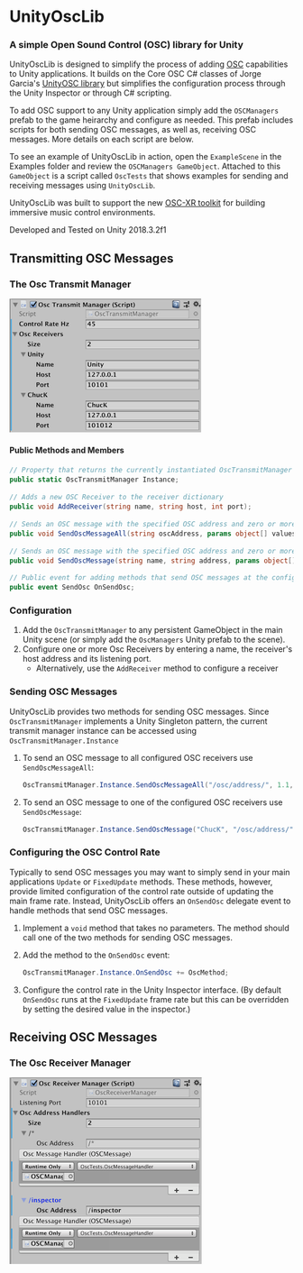 # UnityOscLib
### A simple Open Sound Control (OSC) library for Unity

UnityOscLib is designed to simplify the process of adding [OSC](http://opensoundcontrol.org/introduction-osc) capabilities to Unity applications. It builds on the Core OSC C# classes of Jorge Garcia's [UnityOSC library](https://github.com/jorgegarcia/UnityOSC) but simplifies the configuration process through the Unity Inspector or through C# scripting.  

To add OSC support to any Unity application simply add the `OSCManagers` prefab to the game heirarchy and configure as needed. This prefab includes scripts for both sending OSC messages, as well as, receiving OSC messages.  More details on each script are below.

To see an example of UnityOscLib in action, open the `ExampleScene` in the Examples folder and review the `OSCManagers GameObject`.  Attached to this `GameObject` is a script called `OscTests` that shows examples for sending and receiving messages using `UnityOscLib`.

UnityOscLib was built to support the new [OSC-XR toolkit](https://github.com/fortjohnson/osc-xr) for building immersive music control environments.

Developed and Tested on Unity 2018.3.2f1

## Transmitting OSC Messages

### The Osc Transmit Manager

![The Osc Transmit Manager](Docs/OscTransmitManager.png)

#### Public Methods and Members

```csharp
// Property that returns the currently instantiated OscTransmitManager instance
public static OscTransmitManager Instance;
```

```csharp
// Adds a new OSC Receiver to the receiver dictionary
public void AddReceiver(string name, string host, int port);
```

```csharp
// Sends an OSC message with the specified OSC address and zero or more parameter values to all OSC receivers.
public void SendOscMessageAll(string oscAddress, params object[] values);
```

```csharp
// Sends an OSC message with the specified OSC address and zero or more parameter values to the specified OSC receiver.
public void SendOscMessage(string name, string address, params object[] values);
```

```csharp
// Public event for adding methods that send OSC messages at the configured control rate
public event SendOsc OnSendOsc;
```

### Configuration

1. Add the ```OscTransmitManager``` to any persistent GameObject in the main Unity scene (or simply add the ```OscManagers``` Unity prefab to the scene).
2. Configure one or more Osc Receivers by entering a name, the receiver's host address and its listening port.
   - Alternatively, use the `AddReceiver` method to configure a receiver

### Sending OSC Messages

UnityOscLib provides two methods for sending OSC messages. Since `OscTransmitManager` implements a Unity Singleton pattern, the current transmit manager instance can be accessed using `OscTransmitManager.Instance`

1. To send an OSC message to all configured OSC receivers use `SendOscMessageAll`:

    ```csharp
    OscTransmitManager.Instance.SendOscMessageAll("/osc/address/", 1.1, "stringValue")
    ```

2. To send an OSC message to one of the configured OSC receivers use `SendOscMessage`:

    ```csharp
    OscTransmitManager.Instance.SendOscMessage("ChucK", "/osc/address/", 1.1, "stringValue")
    ```

### Configuring the OSC Control Rate

Typically to send OSC messages you may want to simply send in your main applications `Update` or `FixedUpdate` methods.  These methods, however, provide limited configuration of the control rate outside of updating the main frame rate.  Instead, UnityOscLib offers an `OnSendOsc` delegate event to handle methods that send OSC messages.  

1. Implement a `void` method that takes no parameters.  The method should call one of the two methods for sending OSC messages.
2. Add the method to the `OnSendOsc` event:

    ```csharp
    OscTransmitManager.Instance.OnSendOsc += OscMethod;
    ```

3. Configure the control rate in the Unity Inspector interface.  (By default `OnSendOsc` runs at the `FixedUpdate` frame rate but this can be overridden by setting the desired value in the inspector.)

## Receiving OSC Messages

### The Osc Receiver Manager

![The Osc Receiver Manager](Docs/OscReceiverManager.png)

### 
